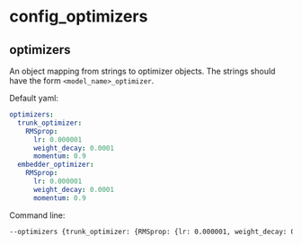 # config_optimizers

## optimizers
An object mapping from strings to optimizer objects. The strings should have the form ```<model_name>_optimizer```.

Default yaml:
```yaml
optimizers:
  trunk_optimizer:
    RMSprop:
      lr: 0.000001
      weight_decay: 0.0001
      momentum: 0.9
  embedder_optimizer:
    RMSprop:
      lr: 0.000001
      weight_decay: 0.0001
      momentum: 0.9
```

Command line:
```bash
--optimizers {trunk_optimizer: {RMSprop: {lr: 0.000001, weight_decay: 0.0001, momentum: 0.9}}, embedder_optimizer: {RMSprop: {lr: 0.000001, weight_decay: 0.0001, momentum: 0.9}}}
```

